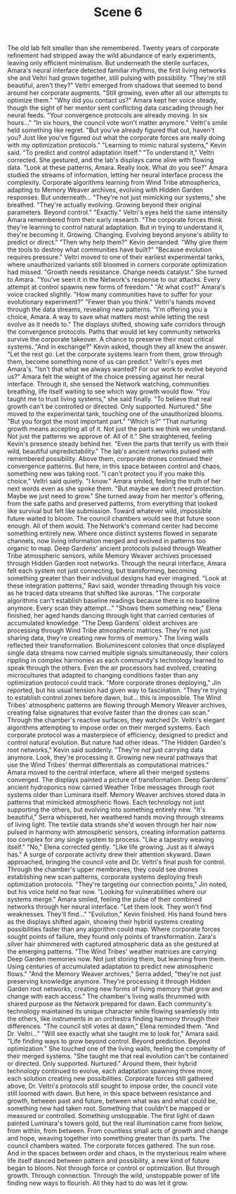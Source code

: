 ﻿---
chapter: 5
scene: 6
chapter_title: "FRACTURED ALLIANCES"
chapter_slug: fractured-alliances
title: "Scene 6"
slug: ch05-sc06-fractured-alliances
order: 6
prev: ch05-sc05-fractured-alliances
next: ch06-sc01-the-corporate-agenda
word_count: 1643
reading_time_min: 7
est_tokens: 2136
id: "3ae9872f-614f-4ae0-9360-1829f9dbf0d7"
---

The old lab felt smaller than she remembered. Twenty years of corporate refinement had stripped away the wild abundance of early experiments, leaving only efficient minimalism. But underneath the sterile surfaces, Amara's neural interface detected familiar rhythms, the first living networks she and Veltri had grown together, still pulsing with possibility.
      "They're still beautiful, aren't they?" Veltri emerged from shadows that seemed to bend around her corporate augments. "Still growing, even after all our attempts to optimize them."
      "Why did you contact us?" Amara kept her voice steady, though the sight of her mentor sent conflicting data cascading through her neural feeds. "Your convergence protocols are already moving. In six hours..."
      "In six hours, the council vote won't matter anymore." Veltri's smile held something like regret. "But you've already figured that out, haven't you? Just like you've figured out what the corporate forces are really doing with my optimization protocols."
      "Learning to mimic natural systems," Kevin said. "To predict and control adaptation itself."
      "To understand it," Veltri corrected. She gestured, and the lab's displays came alive with flowing data. "Look at these patterns, Amara. Really look. What do you see?"
      Amara studied the streams of information, letting her neural interface process the complexity. Corporate algorithms learning from Wind Tribe atmospherics, adapting to Memory Weaver archives, evolving with Hidden Garden responses. But underneath...
      "They're not just mimicking our systems," she breathed. "They're actually evolving. Growing beyond their original parameters. Beyond control."
      "Exactly." Veltri's eyes held the same intensity Amara remembered from their early research. "The corporate forces think they're learning to control natural adaptation. But in trying to understand it, they're becoming it. Growing. Changing. Evolving beyond anyone's ability to predict or direct."
      "Then why help them?" Kevin demanded. "Why give them the tools to destroy what communities have built?"
      "Because evolution requires pressure." Veltri moved to one of their earliest experimental tanks, where unauthorized variants still bloomed in corners corporate optimization had missed. "Growth needs resistance. Change needs catalyst." She turned to Amara. "You've seen it in the Network's response to our attacks. Every attempt at control spawns new forms of freedom."
      "At what cost?" Amara's voice cracked slightly. "How many communities have to suffer for your evolutionary experiment?"
      "Fewer than you think." Veltri's hands moved through the data streams, revealing new patterns. "I'm offering you a choice, Amara. A way to save what matters most while letting the rest evolve as it needs to."
      The displays shifted, showing safe corridors through the convergence protocols. Paths that would let key community networks survive the corporate takeover. A chance to preserve their most critical systems.
      "And in exchange?" Kevin asked, though they all knew the answer.
      "Let the rest go. Let the corporate systems learn from them, grow through them, become something none of us can predict." Veltri's eyes met Amara's. "Isn't that what we always wanted? For our work to evolve beyond us?"
      Amara felt the weight of the choice pressing against her neural interface. Through it, she sensed the Network watching, communities breathing, life itself waiting to see which way growth would flow.
      "You taught me to trust living systems," she said finally. "To believe that real growth can't be controlled or directed. Only supported. Nurtured." She moved to the experimental tank, touching one of the unauthorized blooms. "But you forgot the most important part."
      "Which is?"
      "That nurturing growth means accepting all of it. Not just the parts we think we understand. Not just the patterns we approve of. All of it." She straightened, feeling Kevin's presence steady behind her. "Even the parts that terrify us with their wild, beautiful unpredictability."
      The lab's ancient networks pulsed with remembered possibility. Above them, corporate drones continued their convergence patterns. But here, in this space between control and chaos, something new was taking root.
      "I can't protect you if you make this choice," Veltri said quietly.
      "I know." Amara smiled, feeling the truth of her next words even as she spoke them. "But maybe we don't need protection. Maybe we just need to grow."
      She turned away from her mentor's offering, from the safe paths and preserved patterns, from everything that looked like survival but felt like submission.
      Toward whatever wild, impossible future waited to bloom.
      The council chambers would see that future soon enough.
      All of them would.
      The Network's command center had become something entirely new. Where once distinct systems flowed in separate channels, now living information merged and evolved in patterns too organic to map. Deep Gardens' ancient protocols pulsed through Weather Tribe atmospheric sensors, while Memory Weaver archives processed through Hidden Garden root networks. Through the neural interface, Amara felt each system not just connecting, but transforming, becoming something greater than their individual designs had ever imagined.
      "Look at these integration patterns," Ravi said, wonder threading through his voice as he traced data streams that shifted like auroras. "The corporate algorithms can't establish baseline readings because there is no baseline anymore. Every scan they attempt..."
      "Shows them something new," Elena finished, her aged hands dancing through light that carried centuries of accumulated knowledge. "The Deep Gardens' oldest archives are processing through Wind Tribe atmospheric matrices. They're not just sharing data, they're creating new forms of memory."
      The living walls reflected their transformation. Bioluminescent colonies that once displayed single data streams now carried multiple signals simultaneously, their colors rippling in complex harmonies as each community's technology learned to speak through the others. Even the air processors had evolved, creating microcultures that adapted to changing conditions faster than any optimization protocol could track.
      "More corporate drones deploying," Jin reported, but his usual tension had given way to fascination. "They're trying to establish control zones before dawn, but... this is impossible. The Wind Tribes' atmospheric patterns are flowing through Memory Weaver archives, creating false signatures that evolve faster than the drones can scan."
      Through the chamber's reactive surfaces, they watched Dr. Veltri's elegant algorithms attempting to impose order on their merged systems. Each corporate protocol was a masterpiece of efficiency, designed to predict and control natural evolution. But nature had other ideas.
      "The Hidden Garden's root networks," Kevin said suddenly. "They're not just carrying data anymore. Look, they're processing it. Growing new neural pathways that use the Wind Tribes' thermal differentials as computational matrices."
      Amara moved to the central interface, where all their merged systems converged. The displays painted a picture of transformation. Deep Gardens' ancient hydroponics now carried Weather Tribe messages through root systems older than Luminara itself. Memory Weaver archives stored data in patterns that mimicked atmospheric flows. Each technology not just supporting the others, but evolving into something entirely new.
      "It's beautiful," Serra whispered, her weathered hands moving through streams of living light. The textile data strands she'd woven through her hair now pulsed in harmony with atmospheric sensors, creating information patterns too complex for any single system to process. "Like a tapestry weaving itself."
      "No," Elena corrected gently. "Like life growing. Just as it always has."
      A surge of corporate activity drew their attention skyward. Dawn approached, bringing the council vote and Dr. Veltri's final push for control. Through the chamber's upper membranes, they could see drones establishing new scan patterns, corporate systems deploying fresh optimization protocols.
      "They're targeting our connection points," Jin noted, but his voice held no fear now. "Looking for vulnerabilities where our systems merge."
      Amara smiled, feeling the pulse of their combined networks through her neural interface. "Let them look. They won't find weaknesses. They'll find..."
      "Evolution," Kevin finished. His hand found hers as the displays shifted again, showing their hybrid systems creating possibilities faster than any algorithm could map. Where corporate forces sought points of failure, they found only points of transformation.
      Zara's silver hair shimmered with captured atmospheric data as she gestured at the emerging patterns. "The Wind Tribes' weather matrices are carrying Deep Garden memories now. Not just storing them, but learning from them. Using centuries of accumulated adaptation to predict new atmospheric flows."
      "And the Memory Weaver archives," Serra added, "they're not just preserving knowledge anymore. They're processing it through Hidden Garden root networks, creating new forms of living memory that grow and change with each access."
      The chamber's living walls thrummed with shared purpose as the Network prepared for dawn. Each community's technology maintained its unique character while flowing seamlessly into the others, like instruments in an orchestra finding harmony through their differences.
      "The council still votes at dawn," Elena reminded them. "And Dr. Veltri..."
      "Will see exactly what she taught me to look for," Amara said. "Life finding ways to grow beyond control. Beyond prediction. Beyond optimization." She touched one of the living walls, feeling the complexity of their merged systems. "She taught me that real evolution can't be contained or directed. Only supported. Nurtured."
      Around them, their hybrid technology continued to evolve, each adaptation spawning three more, each solution creating new possibilities. Corporate forces still gathered above, Dr. Veltri's protocols still sought to impose order, the council vote still loomed with dawn.
      But here, in this space between resistance and growth, between past and future, between what was and what could be, something new had taken root. Something that couldn't be mapped or measured or controlled. Something unstoppable.
      The first light of dawn painted Luminara's towers gold, but the real illumination came from below, from within, from between. From countless small acts of growth and change and hope, weaving together into something greater than its parts.
      The council chambers waited. The corporate forces gathered. The sun rose.
      And in the spaces between order and chaos, in the mysterious realm where life itself danced between pattern and possibility, a new kind of future began to bloom.
      Not through force or control or optimization. But through growth. Through connection. Through the wild, unstoppable power of life finding new ways to flourish.
      All they had to do was let it grow.
